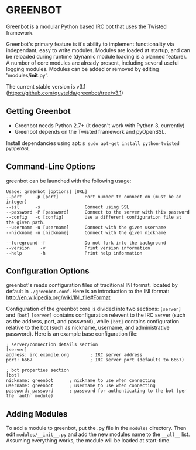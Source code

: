 GREENBOT
========
Greenbot is a modular Python based IRC bot that uses the Twisted framework.

Greenbot's primary feature is it's ability to implement functionality via independant, easy to write modules.  Modules are loaded at startup, and can be reloaded during runtime (dynamic module loading is a planned feature).
A number of core modules are already present, including several useful logging modules.  Modules can be added or removed by editing 'modules/__init__.py'.

The current stable version is v3.1 (https://github.com/quytelda/greenbot/tree/v3.1)

## Getting Greenbot
* Greenbot needs Python 2.7+ (it doesn't work with Python 3, currently)
* Greenbot depends on the Twisted framework and pyOpenSSL.

Install dependancies using apt:
		`$ sudo apt-get install python-twisted pyOpenSSL`


## Command-Line Options
greenbot can be launched with the following usage:
```
Usage: greenbot [options] [URL]
--port     -p [port]		  Port number to connect on (must be an integer)
--ssl      -s 				  Connect using SSL
--password -P [password]	  Connect to the server with this password
--config   -c [config]		  Use a different configuration file at the given path.
--username -u [username]	  Connect with the given username
--nickname -n [nickname]	  Connect with the given nickname

--foreground -f				  Do not fork into the background
--version    -v				  Print version information
--help		 -h				  Print help information
```

## Configuration Options
greenbot's reads configuration files of traditional INI format, located by default in `./greenbot.conf`.  Here is an introduction to the INI format: http://en.wikipedia.org/wiki/INI_file#Format

Configuration of the greenbot core is divided into two sections: `[server]` and `[bot]`
`[server]` contains configuration relevent to the IRC server (such as the address, port, and password), while `[bot]` contains configuration relative to the bot (such as nickname, username, and administrative password).  Here is an example base configuration file:
```
; server/connection details section
[server]
address: irc.example.org		; IRC server address
port: 6667						; IRC server port (defaults to 6667)

; bot properties section
[bot]
nickname: greenbot		; nickname to use when connecting
username: greenbot		; username to use when connecting
password: password		; password for authenticating to the bot (per the `auth` module)
```

## Adding Modules
To add a module to greenbot, put the .py file in the `modules` directory.  Then edit `modules/__init__.py` and add the new modules name to the `__all__` list.  Assuming everything works, the module will be loaded at start-time.
